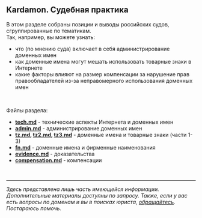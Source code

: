 ## Kardamon. Судебная практика 

В этом разделе собраны позиции и выводы российских судов, сгруппированные по тематикам. <br/>
Так, например, вы можете узнать: 
* что (по мнению суда) включает в себя администрирование доменных имен 
* как доменные имена могут мешать использовать товарные знаки в Интернете 
* какие факторы влияют на размер компенсации за нарушение прав правообладателей из-за неправомерного использования доменных имен 

<br/>

Файлы раздела:

* **[tech.md](https://github.com/xCounsel/cardamom/blob/master/Russian/courts/tech.md)** - технические аспекты Интернета и доменных имен
* **[admin.md](https://github.com/xCounsel/cardamom/blob/master/Russian/courts/admin.md)** - администрирование доменных имен
* **[tz.md](https://github.com/xCounsel/cardamom/blob/master/Russian/courts/tz.md), [tz2.md](https://github.com/xCounsel/cardamom/blob/master/Russian/courts/tz2.md), [tz3.md](https://github.com/xCounsel/cardamom/blob/master/Russian/courts/tz3.md)** - доменные имена и товарные знаки (части 1-3)
* **[fn.md](https://github.com/xCounsel/cardamom/blob/master/Russian/courts/fn.md)** - доменные имена и фирменные наименования
* **[evidence.md](https://github.com/xCounsel/cardamom/blob/master/Russian/courts/evidence.md)** - доказательства
* **[compensation.md](https://github.com/xCounsel/cardamom/blob/master/Russian/courts/compensation.md)** - компенсации

<br/>

----
*Здесь представлена лишь часть имеющейся информации. Дополнительные материалы доступны по запросу. Также, если у вас есть вопросы по доменам и вы в поисках юриста, [обращайтесь](http://dorotenko.pro/contact/). Постараюсь помочь.* 
